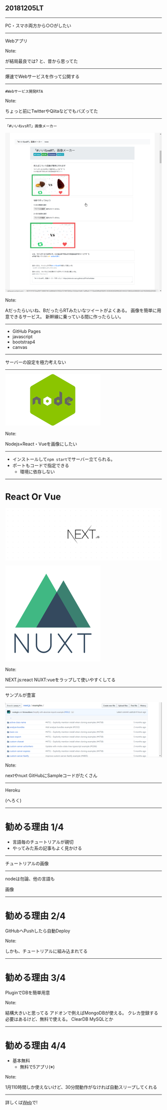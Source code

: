 ## 20181205LT

---

PC・スマホ両方から○○がしたい

---

Webアプリ

Note:

が結局最良では?
と、昔から思ってた

---

爆速でWebサービスを作って公開する

---

`#Webサービス開発RTA`

Note:

ちょっと前にTwitterやQiitaなどでもバズってた

---

`「#いいねvsRT」画像メーカー`

![hoge](img/web-rta.png) <!-- .element width="60%" -->

Note:

Aだったらいいね、BだったらRTみたいなツイートがよくある。
画像を簡単に用意できるサービス。
新幹線に乗っている間に作ったらしい。

---

- GitHub Pages <!-- .element: class="fragment highlight-red grow" -->
- javascript
- bootstrap4
- canvas

---

サーバーの設定を極力考えない

---

![node](img/nodejs.png)

Note:

Nodejs×React・Vueを画像にしたい

---

- インストールして`npm start`でサーバー立てられる。
- ポートもコードで指定できる
  - 環境に依存しない


---

# React Or Vue

![next](img/next.png) <!-- .element width="300px" -->

![nuxt](img/nuxt.png) <!-- .element width="300px" -->

Note:

NEXT.js:react NUXT:vueをラップして使いやすくしてる

---

サンプルが豊富

![github-sample](img/github-sample.png) <!-- .element width="60%" -->

Note:

nextやnuxt
GitHubにSampleコードがたくさん

---

Heroku

(へろく)<!-- .element: class="fragment" -->

---

# 勧める理由 1/4

- 言語毎のチュートリアルが親切
- やってみた系の記事もよく見かける

---

チュートリアルの画像

---

nodeは勿論、他の言語も

画像

---

# 勧める理由 2/4

GitHubへPushしたら自動Deploy

Note:

しかも、チュートリアルに組み込まれてる

---

# 勧める理由 3/4

PluginでDBを簡単用意

Note:

結構大きいと思ってる
アドオンで例えばMongoDBが使える。
クレカ登録する必要はあるけど、無料で使える。
ClearDB MySQLとか

---

# 勧める理由 4/4

- 基本無料
  - 無料で5アプリ(※)

Note:

1月110時間しか使えないけど、30分間動作がなければ自動スリープしてくれる

---

詳しくは[Web](https://jp.heroku.com/)で!

